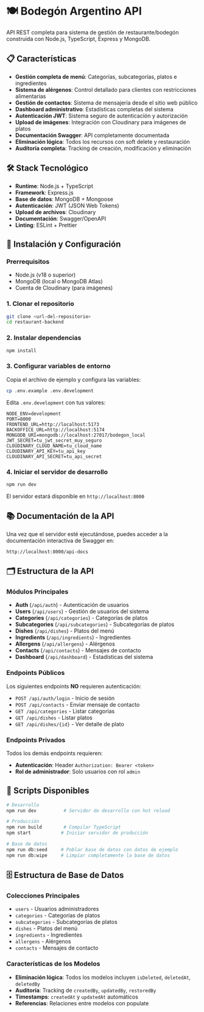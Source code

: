 # 🍽️ Bodegón Argentino API

API REST completa para sistema de gestión de restaurante/bodegón construida con Node.js, TypeScript, Express y MongoDB.

## 📋 Características

- **Gestión completa de menú**: Categorías, subcategorías, platos e ingredientes
- **Sistema de alérgenos**: Control detallado para clientes con restricciones alimentarias
- **Gestión de contactos**: Sistema de mensajería desde el sitio web público
- **Dashboard administrativo**: Estadísticas completas del sistema
- **Autenticación JWT**: Sistema seguro de autenticación y autorización
- **Upload de imágenes**: Integración con Cloudinary para imágenes de platos
- **Documentación Swagger**: API completamente documentada
- **Eliminación lógica**: Todos los recursos con soft delete y restauración
- **Auditoría completa**: Tracking de creación, modificación y eliminación

## 🛠️ Stack Tecnológico

- **Runtime**: Node.js + TypeScript
- **Framework**: Express.js
- **Base de datos**: MongoDB + Mongoose
- **Autenticación**: JWT (JSON Web Tokens)
- **Upload de archivos**: Cloudinary
- **Documentación**: Swagger/OpenAPI
- **Linting**: ESLint + Prettier

## 🚀 Instalación y Configuración

### Prerrequisitos

- Node.js (v18 o superior)
- MongoDB (local o MongoDB Atlas)
- Cuenta de Cloudinary (para imágenes)

### 1. Clonar el repositorio

```bash
git clone <url-del-repositorio>
cd restaurant-backend
```

### 2. Instalar dependencias

```bash
npm install
```

### 3. Configurar variables de entorno

Copia el archivo de ejemplo y configura las variables:

```bash
cp .env.example .env.development
```

Edita `.env.development` con tus valores:

```env
NODE_ENV=development
PORT=8000
FRONTEND_URL=http://localhost:5173
BACKOFFICE_URL=http://localhost:5174
MONGODB_URI=mongodb://localhost:27017/bodegon_local
JWT_SECRET=tu_jwt_secret_muy_seguro
CLOUDINARY_CLOUD_NAME=tu_cloud_name
CLOUDINARY_API_KEY=tu_api_key
CLOUDINARY_API_SECRET=tu_api_secret
```

### 4. Iniciar el servidor de desarrollo

```bash
npm run dev
```

El servidor estará disponible en `http://localhost:8000`

## 📚 Documentación de la API

Una vez que el servidor esté ejecutándose, puedes acceder a la documentación interactiva de Swagger en:

```
http://localhost:8000/api-docs
```

## 🗂️ Estructura de la API

### Módulos Principales

- **Auth** (`/api/auth`) - Autenticación de usuarios
- **Users** (`/api/users`) - Gestión de usuarios del sistema
- **Categories** (`/api/categories`) - Categorías de platos
- **Subcategories** (`/api/subcategories`) - Subcategorías de platos
- **Dishes** (`/api/dishes`) - Platos del menú
- **Ingredients** (`/api/ingredients`) - Ingredientes
- **Allergens** (`/api/allergens`) - Alérgenos
- **Contacts** (`/api/contacts`) - Mensajes de contacto
- **Dashboard** (`/api/dashboard`) - Estadísticas del sistema

### Endpoints Públicos

Los siguientes endpoints **NO** requieren autenticación:

- `POST /api/auth/login` - Inicio de sesión
- `POST /api/contacts` - Enviar mensaje de contacto
- `GET /api/categories` - Listar categorías
- `GET /api/dishes` - Listar platos
- `GET /api/dishes/{id}` - Ver detalle de plato

### Endpoints Privados

Todos los demás endpoints requieren:

- **Autenticación**: Header `Authorization: Bearer <token>`
- **Rol de administrador**: Solo usuarios con rol `admin`

## 🎯 Scripts Disponibles

```bash
# Desarrollo
npm run dev          # Servidor de desarrollo con hot reload

# Producción
npm run build        # Compilar TypeScript
npm start           # Iniciar servidor de producción

# Base de datos
npm run db:seed     # Poblar base de datos con datos de ejemplo
npm run db:wipe     # Limpiar completamente la base de datos
```

## 🗄️ Estructura de Base de Datos

### Colecciones Principales

- `users` - Usuarios administradores
- `categories` - Categorías de platos
- `subcategories` - Subcategorías de platos
- `dishes` - Platos del menú
- `ingredients` - Ingredientes
- `allergens` - Alérgenos
- `contacts` - Mensajes de contacto

### Características de los Modelos

- **Eliminación lógica**: Todos los modelos incluyen `isDeleted`, `deletedAt`, `deletedBy`
- **Auditoría**: Tracking de `createdBy`, `updatedBy`, `restoredBy`
- **Timestamps**: `createdAt` y `updatedAt` automáticos
- **Referencias**: Relaciones entre modelos con populate
